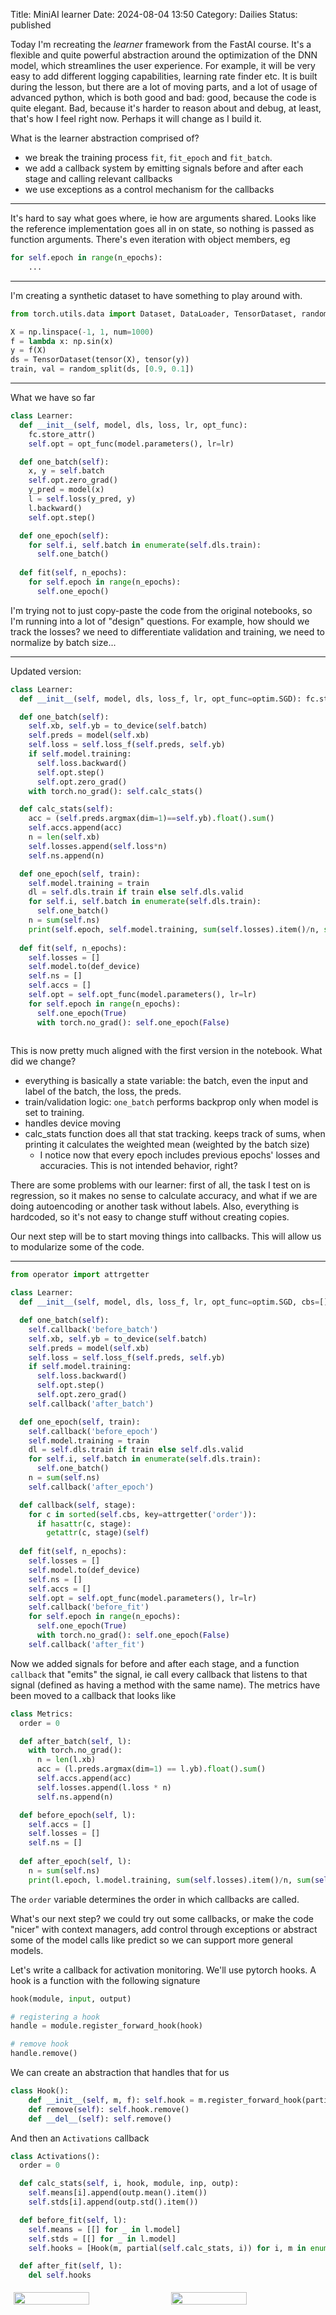 Title:  MiniAI learner
Date: 2024-08-04 13:50
Category: Dailies
Status: published

Today I'm recreating the *learner* framework from the FastAI course. It's a flexible and quite powerful abstraction around the optimization of the DNN model, which streamlines the user experience. For example, it will be very easy to add different logging capabilities, learning rate finder etc. It is built during the lesson, but there are a lot of moving parts, and a lot of usage of advanced python, which is both good and bad: good, because the code is quite elegant. Bad, because it's harder to reason about and debug, at least, that's how I feel right now. Perhaps it will change as I build it.

What is the learner abstraction comprised of?
- we break the training process `fit`, `fit_epoch` and `fit_batch`.
- we add a callback system by emitting signals before and after each stage and calling relevant callbacks
- we use exceptions as a control mechanism for the callbacks

<hr>

It's hard to say what goes where, ie how are arguments shared. Looks like the reference implementation goes all in on state, so nothing is passed as function arguments. There's even iteration with object members, eg
```python
for self.epoch in range(n_epochs):
	...
```

<hr>

I'm creating a synthetic dataset to have something to play around with. 

```python
from torch.utils.data import Dataset, DataLoader, TensorDataset, random_split

X = np.linspace(-1, 1, num=1000)
f = lambda x: np.sin(x)
y = f(X)
ds = TensorDataset(tensor(X), tensor(y))
train, val = random_split(ds, [0.9, 0.1])
```

<hr>

What we have so far

```python
class Learner:
  def __init__(self, model, dls, loss, lr, opt_func):
    fc.store_attr()
    self.opt = opt_func(model.parameters(), lr=lr)

  def one_batch(self):
    x, y = self.batch
    self.opt.zero_grad()
    y_pred = model(x)
    l = self.loss(y_pred, y)
    l.backward()
    self.opt.step()

  def one_epoch(self):
    for self.i, self.batch in enumerate(self.dls.train):
      self.one_batch()
    
  def fit(self, n_epochs):
    for self.epoch in range(n_epochs):
      self.one_epoch()
```

I'm trying not to just copy-paste the code from the original notebooks, so I'm running into a lot of "design" questions. For example, how should we track the losses? we need to differentiate validation and training, we need to normalize by batch size...

<hr>

Updated version:
```python
class Learner:
  def __init__(self, model, dls, loss_f, lr, opt_func=optim.SGD): fc.store_attr()

  def one_batch(self):
    self.xb, self.yb = to_device(self.batch)
    self.preds = model(self.xb)
    self.loss = self.loss_f(self.preds, self.yb)
    if self.model.training:
      self.loss.backward()
      self.opt.step()
      self.opt.zero_grad()
    with torch.no_grad(): self.calc_stats()

  def calc_stats(self):
    acc = (self.preds.argmax(dim=1)==self.yb).float().sum()
    self.accs.append(acc)
    n = len(self.xb)
    self.losses.append(self.loss*n)
    self.ns.append(n)

  def one_epoch(self, train):
    self.model.training = train
    dl = self.dls.train if train else self.dls.valid
    for self.i, self.batch in enumerate(self.dls.train):
      self.one_batch()
    n = sum(self.ns)
    print(self.epoch, self.model.training, sum(self.losses).item()/n, sum(self.accs).item()/n)
    
  def fit(self, n_epochs):
    self.losses = []
    self.model.to(def_device)
    self.ns = []
    self.accs = []
    self.opt = self.opt_func(model.parameters(), lr=lr)
    for self.epoch in range(n_epochs):
      self.one_epoch(True)
      with torch.no_grad(): self.one_epoch(False)
        
```

This is now pretty much aligned with the first version in the notebook. What did we change?
- everything is basically a state variable: the batch, even the input and label of the batch, the loss, the preds. 
- train/validation logic: `one_batch` performs backprop only when model is set to training.
- handles device moving
- calc_stats function does all that stat tracking. keeps track of sums, when printing it calculates the weighted mean (weighted by the batch size)
	- I notice now that every epoch includes previous epochs' losses and accuracies. This is not intended behavior, right?

There are some problems with our learner: first of all, the task I test on is regression, so it makes no sense to calculate accuracy, and what if we are doing autoencoding or another task without labels. Also, everything is hardcoded, so it's not easy to change stuff without creating copies.

Our next step will be to start moving things into callbacks. This will allow us to modularize some of the code.

<hr>

```python
from operator import attrgetter

class Learner:
  def __init__(self, model, dls, loss_f, lr, opt_func=optim.SGD, cbs=[]): fc.store_attr()

  def one_batch(self):
    self.callback('before_batch')
    self.xb, self.yb = to_device(self.batch)
    self.preds = model(self.xb)
    self.loss = self.loss_f(self.preds, self.yb)
    if self.model.training:
      self.loss.backward()
      self.opt.step()
      self.opt.zero_grad()
    self.callback('after_batch')

  def one_epoch(self, train):
    self.callback('before_epoch')
    self.model.training = train
    dl = self.dls.train if train else self.dls.valid
    for self.i, self.batch in enumerate(self.dls.train):
      self.one_batch()
    n = sum(self.ns)
    self.callback('after_epoch')

  def callback(self, stage):
    for c in sorted(self.cbs, key=attrgetter('order')):
      if hasattr(c, stage):
        getattr(c, stage)(self)
    
  def fit(self, n_epochs):
    self.losses = []
    self.model.to(def_device)
    self.ns = []
    self.accs = []
    self.opt = self.opt_func(model.parameters(), lr=lr)
    self.callback('before_fit')
    for self.epoch in range(n_epochs):
      self.one_epoch(True)
      with torch.no_grad(): self.one_epoch(False)
    self.callback('after_fit')
```

Now we added signals for before and after each stage, and a function `callback` that "emits" the signal, ie call every callback that listens to that signal (defined as having a method with the same name). The metrics have been moved to a callback that looks like 

```python
class Metrics:
  order = 0

  def after_batch(self, l):
    with torch.no_grad():
      n = len(l.xb)
      acc = (l.preds.argmax(dim=1) == l.yb).float().sum()
      self.accs.append(acc)
      self.losses.append(l.loss * n)
      self.ns.append(n)

  def before_epoch(self, l):
    self.accs = []
    self.losses = []
    self.ns = []
  
  def after_epoch(self, l):
    n = sum(self.ns)
    print(l.epoch, l.model.training, sum(self.losses).item()/n, sum(self.accs).item()/n)
```

The `order` variable determines the order in which callbacks are called.

What's our next step? we could try out some callbacks, or make the code "nicer" with context managers, add control through exceptions or abstract some of the model calls like predict so we can support more general models.

Let's write a callback for activation monitoring. We'll use pytorch hooks. A hook is a function with the following signature
```python
hook(module, input, output)

# registering a hook
handle = module.register_forward_hook(hook)

# remove hook
handle.remove()
```

We can create an abstraction that handles that for us
```python
class Hook():
    def __init__(self, m, f): self.hook = m.register_forward_hook(partial(f, self))
    def remove(self): self.hook.remove()
    def __del__(self): self.remove()
```
And then an `Activations` callback
```python
class Activations():
  order = 0

  def calc_stats(self, i, hook, module, inp, outp):
    self.means[i].append(outp.mean().item())
    self.stds[i].append(outp.std().item())

  def before_fit(self, l):
    self.means = [[] for _ in l.model]
    self.stds = [[] for _ in l.model]
    self.hooks = [Hook(m, partial(self.calc_stats, i)) for i, m in enumerate(l.model)]

  def after_fit(self, l):
    del self.hooks
```

<div style="display: flex; justify-content: center; width: 100%; margin: auto;">
  <img src="{static}images/act_means.png" style="width: 50%; margin: 5px;" />
  <img src="{static}images/act_std.png" style="width: 50%; margin: 5px;" />
</div>

<!--![[act_std.png]]![[act_means.png]]-->